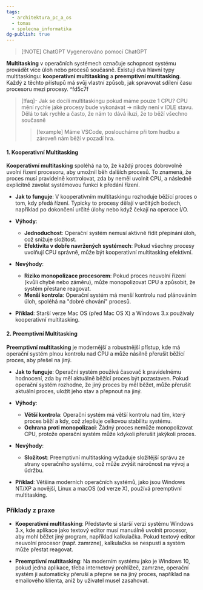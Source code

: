 ```yaml
---
tags:
  - architektura_pc_a_os
  - tomas
  - spolecna_informatika
dg-publish: true
---
```

> [!NOTE] ChatGPT
> Vygenerováno pomocí ChatGPT

**Multitasking** v operačních systémech označuje schopnost systému provádět více úloh nebo procesů současně. Existují dva hlavní typy multitaskingu: **kooperativní multitasking** a **preemptivní multitasking**. Každý z těchto přístupů má svůj vlastní způsob, jak spravovat sdílení času procesoru mezi procesy. ^fd5c7f

> [!faq]- Jak se docílí multitaskingu pokud máme pouze 1 CPU? 
> CPU mění rychle jaké procesy bude vykonávat -> nikdy není v IDLE stavu. Dělá to tak rychle a často, že nám to dává iluzi, že to běží všechno současně
> > [!example] Máme VSCode, posloucháme při tom hudbu a zároveň nám běží v pozadí hra.

#### 1. **Kooperativní Multitasking**

**Kooperativní multitasking** spoléhá na to, že každý proces dobrovolně uvolní řízení procesoru, aby umožnil běh dalších procesů. To znamená, že proces musí pravidelně kontrolovat, zda by neměl uvolnit CPU, a následně explicitně zavolat systémovou funkci k předání řízení.

- **Jak to funguje**: V kooperativním multitaskingu rozhoduje běžící proces o tom, kdy předá řízení. Typicky to procesy dělají v určitých bodech, například po dokončení určité úlohy nebo když čekají na operace I/O.

- **Výhody**:
  - **Jednoduchost**: Operační systém nemusí aktivně řídit přepínání úloh, což snižuje složitost.
  - **Efektivita v dobře navržených systémech**: Pokud všechny procesy uvolňují CPU správně, může být kooperativní multitasking efektivní.

- **Nevýhody**:
  - **Riziko monopolizace procesorem**: Pokud proces neuvolní řízení (kvůli chybě nebo záměru), může monopolizovat CPU a způsobit, že systém přestane reagovat.
  - **Menší kontrola**: Operační systém má menší kontrolu nad plánováním úloh, spoléhá na "dobré chování" procesů.

- **Příklad**: Starší verze Mac OS (před Mac OS X) a Windows 3.x používaly kooperativní multitasking.

#### 2. **Preemptivní Multitasking**

**Preemptivní multitasking** je modernější a robustnější přístup, kde má operační systém plnou kontrolu nad CPU a může násilně přerušit běžící proces, aby přešel na jiný.

- **Jak to funguje**: Operační systém používá časovač k pravidelnému hodnocení, zda by měl aktuálně běžící proces být pozastaven. Pokud operační systém rozhodne, že jiný proces by měl běžet, může přerušit aktuální proces, uložit jeho stav a přepnout na jiný.

- **Výhody**:
  - **Větší kontrola**: Operační systém má větší kontrolu nad tím, který proces běží a kdy, což zlepšuje celkovou stabilitu systému.
  - **Ochrana proti monopolizaci**: Žádný proces nemůže monopolizovat CPU, protože operační systém může kdykoli přerušit jakýkoli proces.

- **Nevýhody**:
  - **Složitost**: Preemptivní multitasking vyžaduje složitější správu ze strany operačního systému, což může zvýšit náročnost na vývoj a údržbu.

- **Příklad**: Většina moderních operačních systémů, jako jsou Windows NT/XP a novější, Linux a macOS (od verze X), používá preemptivní multitasking.

### Příklady z praxe

- **Kooperativní multitasking**: Představte si starší verzi systému Windows 3.x, kde aplikace jako textový editor musí manuálně uvolnit procesor, aby mohl běžet jiný program, například kalkulačka. Pokud textový editor neuvolní procesor (např. zamrzne), kalkulačka se nespustí a systém může přestat reagovat.

- **Preemptivní multitasking**: Na moderním systému jako je Windows 10, pokud jedna aplikace, třeba internetový prohlížeč, zamrzne, operační systém ji automaticky přeruší a přepne se na jiný proces, například na emailového klienta, aniž by uživatel musel zasahovat.
